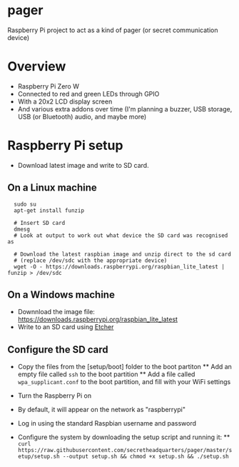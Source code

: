 # pager

Raspberry Pi project to act as a kind of pager (or secret communication device)

# Overview

* Raspberry Pi Zero W
 * Connected to red and green LEDs through GPIO
 * With a 20x2 LCD display screen
 * And various extra addons over time (I'm planning a buzzer, USB storage, USB (or Bluetooth) audio, and maybe more)

# Raspberry Pi setup
* Download latest image and write to SD card. 

## On a Linux machine
```
  sudo su
  apt-get install funzip
  
  # Insert SD card
  dmesg 
  # Look at output to work out what device the SD card was recognised as
  
  # Download the latest raspbian image and unzip direct to the sd card 
  # (replace /dev/sdc with the appropriate device)
  wget -O - https://downloads.raspberrypi.org/raspbian_lite_latest | funzip > /dev/sdc
```
## On a Windows machine
* Downnload the image file: https://downloads.raspberrypi.org/raspbian_lite_latest
* Write to an SD card using [Etcher](https://www.balena.io/etcher/)

## Configure the SD card
* Copy the files from the [setup/boot] folder to the boot partiton
** Add an empty file called `ssh` to the boot partition
** Add a file called `wpa_supplicant.conf` to the boot partition, and fill with your WiFi settings

* Turn the Raspberry Pi on
* By default, it will appear on the network as "raspberrypi"
* Log in using the standard Raspbian username and password
* Configure the system by downloading the setup script and running it:
** ` curl https://raw.githubusercontent.com/secretheadquarters/pager/master/setup/setup.sh --output setup.sh && chmod +x setup.sh && ./setup.sh`
